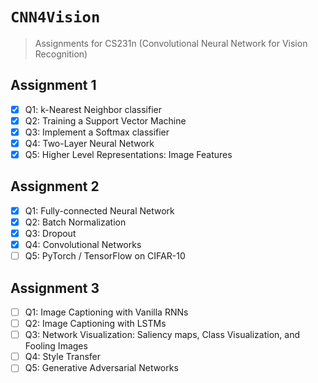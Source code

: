 # <code>CNN4Vision</code>

> Assignments for CS231n (Convolutional Neural Network for Vision Recognition)

## Assignment 1
- [x] Q1: k-Nearest Neighbor classifier
- [x] Q2: Training a Support Vector Machine
- [x] Q3: Implement a Softmax classifier
- [x] Q4: Two-Layer Neural Network
- [x] Q5: Higher Level Representations: Image Features

## Assignment 2
- [x] Q1: Fully-connected Neural Network
- [x] Q2: Batch Normalization
- [x] Q3: Dropout
- [x] Q4: Convolutional Networks
- [ ] Q5: PyTorch / TensorFlow on CIFAR-10

## Assignment 3
- [ ] Q1: Image Captioning with Vanilla RNNs
- [ ] Q2: Image Captioning with LSTMs
- [ ] Q3: Network Visualization: Saliency maps, Class Visualization, and Fooling Images
- [ ] Q4: Style Transfer
- [ ] Q5: Generative Adversarial Networks
